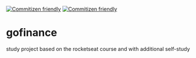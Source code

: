 [![Commitizen friendly](https://img.shields.io/badge/commitizen-friendly-brightgreen.svg)](http://commitizen.github.io/cz-cli/) [![Commitizen friendly](https://img.shields.io/badge/commitizen-friendly-brightgreen.svg)](http://commitizen.github.io/cz-cli/)


# gofinance
study project based on the rocketseat course and with additional self-study

